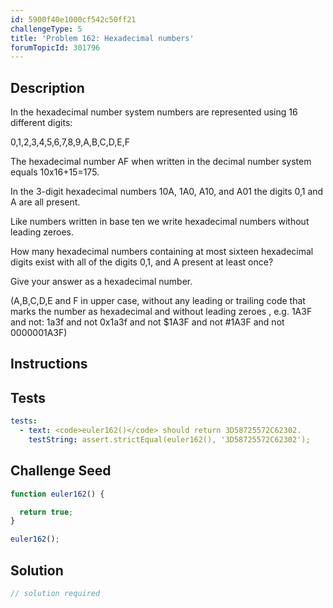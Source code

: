```yaml
---
id: 5900f40e1000cf542c50ff21
challengeType: 5
title: 'Problem 162: Hexadecimal numbers'
forumTopicId: 301796
---
```


## Description

<section id='description'>

In the hexadecimal number system numbers are represented using 16 different digits:

0,1,2,3,4,5,6,7,8,9,A,B,C,D,E,F

The hexadecimal number AF when written in the decimal number system equals 10x16+15=175.

In the 3-digit hexadecimal numbers 10A, 1A0, A10, and A01 the digits 0,1 and A are all present.

Like numbers written in base ten we write hexadecimal numbers without leading zeroes.

How many hexadecimal numbers containing at most sixteen hexadecimal digits exist with all of the digits 0,1, and A present at least once?

Give your answer as a hexadecimal number.

(A,B,C,D,E and F in upper case, without any leading or trailing code that marks the number as hexadecimal and without leading zeroes , e.g. 1A3F and not: 1a3f and not 0x1a3f and not $1A3F and not #1A3F and not 0000001A3F)

</section>

## Instructions

<section id='instructions'>

</section>

## Tests

<section id='tests'>

```yml
tests:
  - text: <code>euler162()</code> should return 3D58725572C62302.
    testString: assert.strictEqual(euler162(), '3D58725572C62302');

```

</section>

## Challenge Seed

<section id='challengeSeed'>

<div id='js-seed'>

```js
function euler162() {

  return true;
}

euler162();
```

</div>

</section>

## Solution

<section id='solution'>

```js
// solution required
```

</section>
